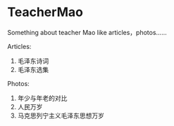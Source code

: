 # TeacherMao
Something about teacher Mao like articles，photos......

Articles:
1. 毛泽东诗词
2. 毛泽东选集

Photos:
1. 年少与年老的对比
2. 人民万岁
3. 马克思列宁主义毛泽东思想万岁

